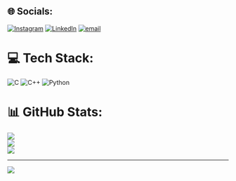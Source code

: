
## 🌐 Socials:
[![Instagram](https://img.shields.io/badge/Instagram-%23E4405F.svg?logo=Instagram&logoColor=white)](https://instagram.com/backagainstwall) [![LinkedIn](https://img.shields.io/badge/LinkedIn-%230077B5.svg?logo=linkedin&logoColor=white)](https://linkedin.com/in/rajat004) [![email](https://img.shields.io/badge/Email-D14836?logo=gmail&logoColor=white)](mailto:rk.rajat004@gmail.com) 

# 💻 Tech Stack:
![C](https://img.shields.io/badge/c-%2300599C.svg?style=flat&logo=c&logoColor=white) ![C++](https://img.shields.io/badge/c++-%2300599C.svg?style=flat&logo=c%2B%2B&logoColor=white) ![Python](https://img.shields.io/badge/python-3670A0?style=flat&logo=python&logoColor=ffdd54)  
# 📊 GitHub Stats:
![](https://github-readme-stats.vercel.app/api?username=papitaxo&theme=blue_navy&hide_border=false&include_all_commits=false&count_private=false)<br/>
![](https://nirzak-streak-stats.vercel.app/?user=papitaxo&theme=blue_navy&hide_border=false)<br/>
![](https://github-readme-stats.vercel.app/api/top-langs/?username=papitaxo&theme=blue_navy&hide_border=false&include_all_commits=false&count_private=false&layout=compact)

---
[![](https://visitcount.itsvg.in/api?id=papitaxo&icon=0&color=0)](https://visitcount.itsvg.in)

<!-- Proudly created with GPRM ( https://gprm.itsvg.in ) -->
